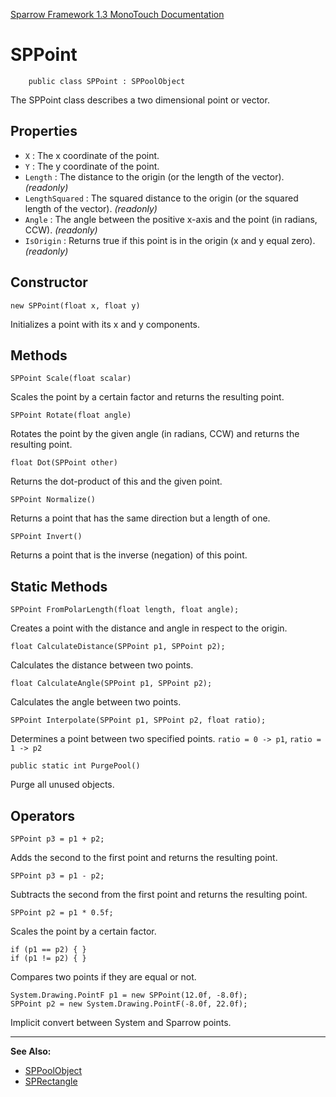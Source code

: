 [Sparrow Framework 1.3 MonoTouch Documentation](../index.md) 
# SPPoint

		public class SPPoint : SPPoolObject

The SPPoint class describes a two dimensional point or vector.

## Properties

- `X` : The x coordinate of the point.
- `Y` : The y coordinate of the point.
- `Length` : The distance to the origin (or the length of the vector). *(readonly)*
- `LengthSquared` :  The squared distance to the origin (or the squared length of the vector). *(readonly)*
- `Angle` : The angle between the positive x-axis and the point (in radians, CCW). *(readonly)*
- `IsOrigin` : Returns true if this point is in the origin (x and y equal zero). *(readonly)*

## Constructor

	new SPPoint(float x, float y)

Initializes a point with its x and y components.

## Methods

	SPPoint Scale(float scalar)

Scales the point by a certain factor and returns the resulting point.
		
	SPPoint Rotate(float angle)

Rotates the point by the given angle (in radians, CCW) and returns the resulting point.
		
	float Dot(SPPoint other)		
	
Returns the dot-product of this and the given point.
		
	SPPoint Normalize()

Returns a point that has the same direction but a length of one.
		
	SPPoint Invert()

Returns a point that is the inverse (negation) of this point.
		
## Static Methods

	SPPoint FromPolarLength(float length, float angle);
	
Creates a point with the distance and angle in respect to the origin.
		
	float CalculateDistance(SPPoint p1, SPPoint p2);

Calculates the distance between two points.

	float CalculateAngle(SPPoint p1, SPPoint p2);

Calculates the angle between two points.
		
	SPPoint Interpolate(SPPoint p1, SPPoint p2, float ratio);

Determines a point between two specified points. `ratio = 0 -> p1`, `ratio = 1 -> p2`

	public static int PurgePool()
	
Purge all unused objects. 
		
## Operators

	SPPoint p3 = p1 + p2;
	
Adds the second to the first point and returns the resulting point.

	SPPoint p3 = p1 - p2;

Subtracts the second from the first point and returns the resulting point.

	SPPoint p2 = p1 * 0.5f;
	
Scales the point by a certain factor.

	if (p1 == p2) { }
	if (p1 != p2) { }           
	
Compares two points if they are equal or not.

	System.Drawing.PointF p1 = new SPPoint(12.0f, -8.0f);
	SPPoint p2 = new System.Drawing.PointF(-8.0f, 22.0f);
	
Implicit convert between System and Sparrow points. 

---

**See Also:**

 - [SPPoolObject](SPPoolObject.md)
 - [SPRectangle](SPRectangle.md)